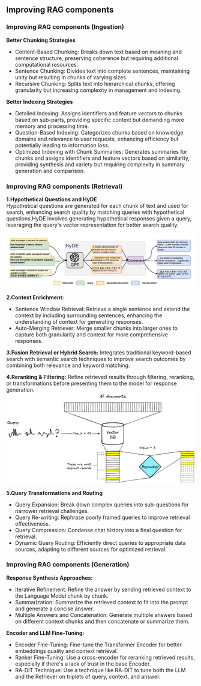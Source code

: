 ## **Improving RAG components**

### **Improving RAG components (Ingestion)**
**Better Chunking Strategies**
* Content-Based Chunking: Breaks down text based on meaning and sentence structure, preserving coherence but requiring additional computational resources.
* Sentence Chunking: Divides text into complete sentences, maintaining unity but resulting in chunks of varying sizes.
* Recursive Chunking: Splits text into hierarchical chunks, offering granularity but increasing complexity in management and indexing.

**Better Indexing Strategies**
* Detailed Indexing: Assigns identifiers and feature vectors to chunks based on sub-parts, providing specific context but demanding more memory and processing time.
* Question-Based Indexing: Categorizes chunks based on knowledge domains and relevance to user requests, enhancing efficiency but potentially leading to information loss.
* Optimized Indexing with Chunk Summaries: Generates summaries for chunks and assigns identifiers and feature vectors based on similarity, providing synthesis and variety but requiring complexity in summary generation and comparison.

### **Improving RAG components (Retrieval)**
**1.Hypothetical Questions and HyDE**\
Hypothetical questions are generated for each chunk of text and used for search, enhancing search quality by matching queries with hypothetical questions.HyDE involves generating hypothetical responses given a query, leveraging the query's vector representation for better search quality.

![alt text](assests/retrieval1.png)

**2.Context Enrichment:**
* Sentence Window Retrieval: Retrieve a single sentence and extend the context by including surrounding sentences, enhancing the understanding of context for generating responses.
* Auto-Merging Retriever: Merge smaller chunks into larger ones to capture both granularity and context for more comprehensive responses.
 
**3.Fusion Retrieval or Hybrid Search:**
Integrates traditional keyword-based search with semantic search techniques to improve search outcomes by combining both relevance and keyword matching.

**4.Reranking & Filtering:**
Refine retrieved results through filtering, reranking, or transformations before presenting them to the model for response generation.
![alt text](assests/reranking%20anf%20filtering.png)

**5.Query Transformations and Routing**
* Query Expansion: Break down complex queries into sub-questions for narrower retrieval challenges.
* Query Re-writing: Rephrase poorly framed queries to improve retrieval effectiveness.
* Query Compression: Condense chat history into a final question for retrieval.
* Dynamic Query Routing: Efficiently direct queries to appropriate data sources, adapting to different sources for optimized retrieval.

### **Improving RAG components (Generation)**
**Response Synthesis Approaches:**
* Iterative Refinement: Refine the answer by sending retrieved context to the Language Model chunk by chunk.
* Summarization: Summarize the retrieved context to fit into the prompt and generate a concise answer.
* Multiple Answers and Concatenation: Generate multiple answers based on different context chunks and then concatenate or summarize them.

**Encoder and LLM Fine-Tuning:**
* Encoder Fine-Tuning: Fine-tune the Transformer Encoder for better embeddings quality and context retrieval.
* Ranker Fine-Tuning: Use a cross-encoder for reranking retrieved results, especially if there's a lack of trust in the base Encoder.
* RA-DIT Technique: Use a technique like RA-DIT to tune both the LLM and the Retriever on triplets of query, context, and answer.
